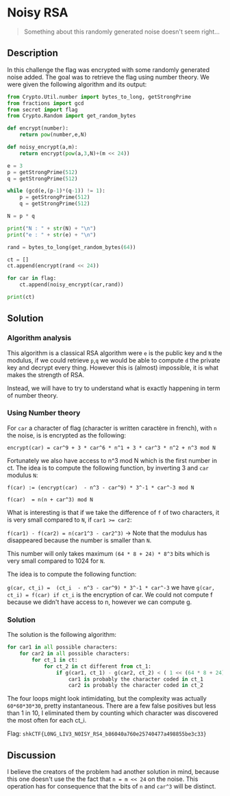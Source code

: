 # Noisy RSA 

> Something about this randomly generated noise doesn't seem right...

## Description

In this challenge the flag was encrypted with some randomly generated noise added. The goal was to retrieve the flag using number theory.
We were given the following algorithm and its output:

```python
from Crypto.Util.number import bytes_to_long, getStrongPrime
from fractions import gcd
from secret import flag
from Crypto.Random import get_random_bytes

def encrypt(number):
	return pow(number,e,N)

def noisy_encrypt(a,m):
	return encrypt(pow(a,3,N)+(m << 24))

e = 3
p = getStrongPrime(512)
q = getStrongPrime(512)

while (gcd(e,(p-1)*(q-1)) != 1):
	p = getStrongPrime(512)
	q = getStrongPrime(512)

N = p * q

print("N : " + str(N) + "\n")
print("e : " + str(e) + "\n")

rand = bytes_to_long(get_random_bytes(64))

ct = []
ct.append(encrypt(rand << 24))

for car in flag:
	ct.append(noisy_encrypt(car,rand))

print(ct)
```

## Solution

### Algorithm analysis

This algorithm is a classical RSA algorithm were `e` is the public key and `N` the modulus, if we could retrieve `p`,`q` we would be able to compute `d` the private key and decrypt every thing. However this is (almost) impossible, it is what makes the strength of RSA.

Instead, we will have to try to understand what is exactly happening in term of number theory.

### Using Number theory

For `car` a character of flag (character is written caractère in french), with `n` the noise, is is encrypted as the following:

`encrypt(car) = car^9 + 3 * car^6 * n^1 + 3 * car^3 * n^2 + n^3 mod N`

Fortunately we also have access to  n^3 mod N  which is the first number in ct.
The idea is to compute the following function, by inverting 3 and `car` modulus `N`:

`f(car) := (encrypt(car)  - n^3 - car^9) * 3^-1 * car^-3 mod N` 

`f(car)  = n(n + car^3) mod N`

What is interesting is that if we take the difference of `f` of two characters, it is very small compared to `N`, if `car1 >= car2`:

`f(car1) - f(car2) = n(car1^3 - car2^3)` -> Note that the modulus has disappeared because the number is smaller than `N`.

This number will only takes maximum `(64 * 8 + 24) * 8^3` bits which is very small compared to 1024 for `N`.

The idea is to compute the following function:

`g(car, ct_i) =  (ct_i  - n^3 - car^9) * 3^-1 * car^-3`
we have `g(car, ct_i) = f(car) if ct_i` is the encryption of car. 
We could not compute f because we didn't have access to n, however we can compute g.


### Solution

The solution is the following algorithm:

```python
for car1 in all possible characters:
	for car2 in all possible characters:
		for ct_1 in ct:
			for ct_2 in ct different from ct_1:
				if g(car1, ct_1) - g(car2, ct_2) < ( 1 << (64 * 8 + 24) * 8^3  ):
					car1 is probably the character coded in ct_1
					car2 is probably the character coded in ct_2
```

The four loops might look intimidating, but the complexity was actually `60*60*30*30`, pretty instantaneous.
There are a few false positives but less than 1 in 10, I eliminated them by counting which character was discovered the most often for each ct_i.

Flag: `shkCTF{L0NG_LIV3_N0ISY_RS4_b86040a760e25740477a498855be3c33}`


## Discussion

I believe the creators of the problem had another solution in mind, because this one doesn't use the the fact that `n = m << 24` on the noise. This operation has for consequence that the bits of `n` and `car^3` will be distinct.

